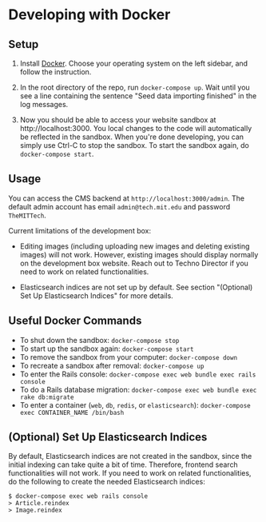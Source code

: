 # Developing with Docker

## Setup

1. Install [Docker](https://docs.docker.com/install/). Choose your operating
system on the left sidebar, and follow the instruction.

2. In the root directory of the repo, run `docker-compose up`. Wait until you
see a line containing the sentence "Seed data importing finished" in the log
messages.

3. Now you should be able to access your website sandbox at
http://localhost:3000. You local changes to the code will automatically be
reflected in the sandbox. When you're done developing, you can simply use Ctrl-C
to stop the sandbox. To start the sandbox again, do `docker-compose start`.

## Usage

You can access the CMS backend at `http://localhost:3000/admin`. The default
admin account has email `admin@tech.mit.edu` and password `TheMITTech`.

Current limitations of the development box:

- Editing images (including uploading new images and deleting existing images)
  will not work. However, existing images should display normally on the
  development box website. Reach out to Techno Director if you need to work on
  related functionalities.

- Elasticsearch indices are not set up  by default. See section "(Optional) Set
  Up Elasticsearch Indices" for more details.

## Useful Docker Commands

- To shut down the sandbox: `docker-compose stop`
- To start up the sandbox again: `docker-compose start`
- To remove the sandbox from your computer: `docker-compose down`
- To recreate a sandbox after removal: `docker-compose up`
- To enter the Rails console: `docker-compose exec web bundle exec rails console`
- To do a Rails database migration: `docker-compose exec web bundle exec rake db:migrate`
- To enter a container (`web`, `db`, `redis`, or `elasticsearch`):
`docker-compose exec CONTAINER_NAME /bin/bash`

## (Optional) Set Up Elasticsearch Indices

By default, Elasticsearch indices are not created in the sandbox, since the
initial indexing can take quite a bit of time. Therefore, frontend search
functionalities will not work. If you need to work on related functionalities,
do the following to create the needed Elasticsearch indices:

```
$ docker-compose exec web rails console
> Article.reindex
> Image.reindex
```
